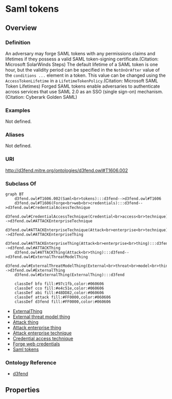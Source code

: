 # Saml tokens

## Overview

### Definition
An adversary may forge SAML tokens with any permissions claims and lifetimes if they possess a valid SAML token-signing certificate.(Citation: Microsoft SolarWinds Steps) The default lifetime of a SAML token is one hour, but the validity period can be specified in the <code>NotOnOrAfter</code> value of the <code>conditions ...</code> element in a token. This value can be changed using the <code>AccessTokenLifetime</code> in a <code>LifetimeTokenPolicy</code>.(Citation: Microsoft SAML Token Lifetimes) Forged SAML tokens enable adversaries to authenticate across services that use SAML 2.0 as an SSO (single sign-on) mechanism.(Citation: Cyberark Golden SAML)

### Examples
Not defined.

### Aliases
Not defined.

### URI
http://d3fend.mitre.org/ontologies/d3fend.owl#T1606.002

### Subclass Of
```mermaid
graph BT
    d3fend.owl#T1606.002(Saml<br>tokens):::d3fend-->d3fend.owl#T1606
    d3fend.owl#T1606(Forge<br>web<br>credentials):::d3fend-->d3fend.owl#CredentialAccessTechnique
    d3fend.owl#CredentialAccessTechnique(Credential<br>access<br>technique):::d3fend-->d3fend.owl#ATTACKEnterpriseTechnique
    d3fend.owl#ATTACKEnterpriseTechnique(Attack<br>enterprise<br>technique):::d3fend-->d3fend.owl#ATTACKEnterpriseThing
    d3fend.owl#ATTACKEnterpriseThing(Attack<br>enterprise<br>thing):::d3fend-->d3fend.owl#ATTACKThing
    d3fend.owl#ATTACKThing(Attack<br>thing):::d3fend-->d3fend.owl#ExternalThreatModelThing
    d3fend.owl#ExternalThreatModelThing(External<br>threat<br>model<br>thing):::d3fend-->d3fend.owl#ExternalThing
    d3fend.owl#ExternalThing(ExternalThing):::d3fend
    
    classDef bfo fill:#97c1fb,color:#060606
    classDef cco fill:#e4c51e,color:#060606
    classDef abi fill:#48DD82,color:#060606
    classDef attack fill:#FF0000,color:#060606
    classDef d3fend fill:#FF0000,color:#060606
```

- [ExternalThing](/docs/ontology/reference/model/ExternalThing/ExternalThing.md)
- [External threat model thing](/docs/ontology/reference/model/ExternalThing/External%20threat%20model%20thing/External%20threat%20model%20thing.md)
- [Attack thing](/docs/ontology/reference/model/ExternalThing/External%20threat%20model%20thing/Attack%20thing/Attack%20thing.md)
- [Attack enterprise thing](/docs/ontology/reference/model/ExternalThing/External%20threat%20model%20thing/Attack%20thing/Attack%20enterprise%20thing/Attack%20enterprise%20thing.md)
- [Attack enterprise technique](/docs/ontology/reference/model/ExternalThing/External%20threat%20model%20thing/Attack%20thing/Attack%20enterprise%20thing/Attack%20enterprise%20technique/Attack%20enterprise%20technique.md)
- [Credential access technique](/docs/ontology/reference/model/ExternalThing/External%20threat%20model%20thing/Attack%20thing/Attack%20enterprise%20thing/Attack%20enterprise%20technique/Credential%20access%20technique/Credential%20access%20technique.md)
- [Forge web credentials](/docs/ontology/reference/model/ExternalThing/External%20threat%20model%20thing/Attack%20thing/Attack%20enterprise%20thing/Attack%20enterprise%20technique/Credential%20access%20technique/Forge%20web%20credentials/Forge%20web%20credentials.md)
- [Saml tokens](/docs/ontology/reference/model/ExternalThing/External%20threat%20model%20thing/Attack%20thing/Attack%20enterprise%20thing/Attack%20enterprise%20technique/Credential%20access%20technique/Forge%20web%20credentials/Saml%20tokens/Saml%20tokens.md)


### Ontology Reference
- [d3fend](http://d3fend.mitre.org/ontologies/d3fend.owl#)

## Properties
